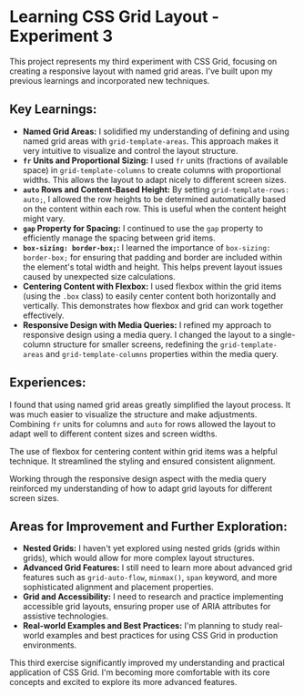 # Learning CSS Grid Layout - Experiment 3

This project represents my third experiment with CSS Grid, focusing on creating a responsive layout with named grid areas.  I've built upon my previous learnings and incorporated new techniques.

## Key Learnings:

* **Named Grid Areas:** I solidified my understanding of defining and using named grid areas with `grid-template-areas`. This approach makes it very intuitive to visualize and control the layout structure.
* **`fr` Units and Proportional Sizing:** I used `fr` units (fractions of available space) in `grid-template-columns` to create columns with proportional widths. This allows the layout to adapt nicely to different screen sizes.
* **`auto` Rows and Content-Based Height:** By setting `grid-template-rows: auto;`, I allowed the row heights to be determined automatically based on the content within each row.  This is useful when the content height might vary.
* **`gap` Property for Spacing:**  I continued to use the `gap` property to efficiently manage the spacing between grid items.
* **`box-sizing: border-box;`:** I learned the importance of `box-sizing: border-box;` for ensuring that padding and border are included within the element's total width and height. This helps prevent layout issues caused by unexpected size calculations.
* **Centering Content with Flexbox:** I used flexbox within the grid items (using the `.box` class) to easily center content both horizontally and vertically.  This demonstrates how flexbox and grid can work together effectively.
* **Responsive Design with Media Queries:**  I refined my approach to responsive design using a media query. I changed the layout to a single-column structure for smaller screens, redefining the `grid-template-areas` and `grid-template-columns` properties within the media query.

## Experiences:

I found that using named grid areas greatly simplified the layout process.  It was much easier to visualize the structure and make adjustments.  Combining `fr` units for columns and `auto` for rows allowed the layout to adapt well to different content sizes and screen widths.

The use of flexbox for centering content within grid items was a helpful technique.  It streamlined the styling and ensured consistent alignment.

Working through the responsive design aspect with the media query reinforced my understanding of how to adapt grid layouts for different screen sizes.  


## Areas for Improvement and Further Exploration:

* **Nested Grids:**  I haven't yet explored using nested grids (grids within grids), which would allow for more complex layout structures.
* **Advanced Grid Features:**  I still need to learn more about advanced grid features such as `grid-auto-flow`, `minmax()`, `span` keyword, and more sophisticated alignment and placement properties.
* **Grid and Accessibility:** I need to research and practice implementing accessible grid layouts, ensuring proper use of ARIA attributes for assistive technologies.
* **Real-world Examples and Best Practices:** I'm planning to study real-world examples and best practices for using CSS Grid in production environments.


This third exercise significantly improved my understanding and practical application of CSS Grid. I'm becoming more comfortable with its core concepts and excited to explore its more advanced features.
